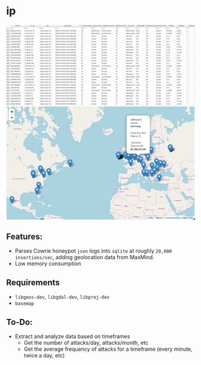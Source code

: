# ip
![screenshot](screenshot.png)
![screenshot2](screenshot2.png)

## Features:
- Parses Cowrie honeypot `json` logs into `sqlite` at roughly `20,000
  insertions/sec`, adding geolocation data from MaxMind.
- Low memory consumption 

## Requirements
- `libgeos-dev`, `libgdal-dev`, `libproj-dev`
- `basemap`

## To-Do:
- Extract and analyze data based on timeframes
  - Get the number of attacks/day, attacks/month, etc 
  - Get the average frequency of attacks for a timeframe
    (every minute, twice a day, etc)
